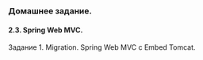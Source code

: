 ### Домашнее задание.

#### 2.3. Spring Web MVC.

Задание 1. Migration. Spring Web MVC с Embed Tomcat.
